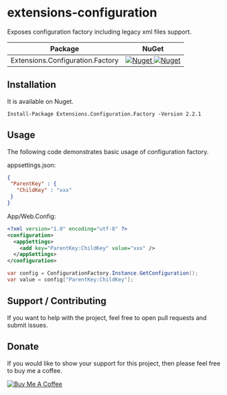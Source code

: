 # extensions-configuration

Exposes configuration factory including legacy xml files support.

 | Package | NuGet |
 | ------- | ----- |
 | Extensions.Configuration.Factory | [![Nuget](https://img.shields.io/badge/nuget-v2.2.1-blue) ![Nuget](https://img.shields.io/nuget/dt/Extensions.Configuration.Factory)](https://www.nuget.org/packages/Extensions.Configuration.Factory/2.2.1) |

## Installation

It is available on Nuget.

```
Install-Package Extensions.Configuration.Factory -Version 2.2.1
```

## Usage

The following code demonstrates basic usage of configuration factory.

appsettings.json:
```JSON
{ 
 "ParentKey" : {
   "ChildKey" : "xxx"
 }
}
```

App/Web.Config:
```XML
<?xml version="1.0" encoding="utf-8" ?>
<configuration>
  <appSettings>
    <add key="ParentKey:ChildKey" value="xxx" />
  </appSettings>
</configuration>
```

```C#
var config = ConfigurationFactory.Instance.GetConfiguration();
var value = config["ParentKey:ChildKey"];
```

## Support / Contributing
If you want to help with the project, feel free to open pull requests and submit issues. 

## Donate

If you would like to show your support for this project, then please feel free to buy me a coffee.

<a href="https://www.buymeacoffee.com/fernandolima" target="_blank"><img src="https://www.buymeacoffee.com/assets/img/custom_images/white_img.png" alt="Buy Me A Coffee" style="height: auto !important;width: auto !important;" ></a>
